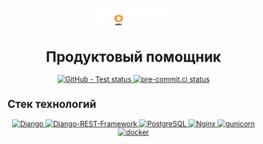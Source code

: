 <p align="center">
    <img src="backend/data/logo.png" width="150">
</p>

<h1 align="center">Продуктовый помощник</h1>

<p align="center">
    <a href="https://github.com/mxnoob/foodgram/actions?query=workflow:CI/CD">
        <img alt="GitHub - Test status" src="https://github.com/mxnoob/foodgram/actions/workflows/main.yml/badge.svg">
    </a>
    <a href="https://results.pre-commit.ci/latest/github/mxnoob/foodgram/main">
        <img alt="pre-commit.ci status" src="https://results.pre-commit.ci/badge/github/mxnoob/foodgram/main.svg">
    </a>
</p>

## Стек технологий


<p align="center">
    <a href="https://www.djangoproject.com/">
        <img alt="Django" src="https://img.shields.io/badge/-Django-464646?style=flat-square&logo=Django">
    </a>
    <a href="https://www.django-rest-framework.org/">
        <img alt="Django-REST-Framework" src="https://img.shields.io/badge/-Django%20REST%20Framework-464646?style=flat-square&logo=Django%20REST%20Framework">
    </a>
    <a href="https://www.postgresql.org/">
        <img alt="PostgreSQL" src="https://img.shields.io/badge/-PostgreSQL-464646?style=flat-square&logo=PostgreSQL">
    </a>
    <a href="https://nginx.org/ru/">
        <img alt="Nginx" src="https://img.shields.io/badge/-NGINX-464646?style=flat-square&logo=NGINX">
    </a>
    <a href="https://gunicorn.org/">
        <img alt="gunicorn" src="https://img.shields.io/badge/-gunicorn-464646?style=flat-square&logo=gunicorn">
    </a>
    <a href="https://www.docker.com/">
        <img alt="docker" src="https://img.shields.io/badge/-Docker-464646?style=flat-square&logo=docker">
    </a>
</p>
